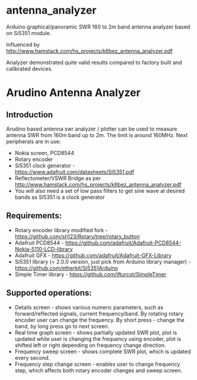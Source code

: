 # antenna_analyzer
Arduino graphical/panoramic SWR 160 to 2m band antenna analyzer based on Si5351 module. 

Influenced by http://www.hamstack.com/hs_projects/k6bez_antenna_analyzer.pdf

Analyzer demonstrated quite valid results compared to factory built and calibrated devices.

Arudino Antenna Analyzer
========================

Introduction
------------
Arudino based antenna swr analyzer / plotter can be used to measure antenna
SWR from 160m band up to 2m. The limit is around 160MHz. Next peripherals are
in use:

 * Nokia screen, PCD8544
 * Rotary encoder
 * Si5351 clock generator - https://www.adafruit.com/datasheets/Si5351.pdf
 * Reflectometer/VSWR Bridge as per http://www.hamstack.com/hs_projects/k6bez_antenna_analyzer.pdf
 * You will also need a set of low pass filters to get sine wave at desired bands as SI5351 is a clock generator

Requirements:
-------------
 * Rotary encoder library modified fork - https://github.com/sh123/Rotary/tree/rotary_button
 * Adafruit PCD8544 - https://github.com/adafruit/Adafruit-PCD8544-Nokia-5110-LCD-library
 * Adafruit GFX - https://github.com/adafruit/Adafruit-GFX-Library
 * Si5351 library (< 2.0.0 version, just pick from Arduino library manager) - https://github.com/etherkit/Si5351Arduino
 * Simple Timer library - https://github.com/jfturcot/SimpleTimer

Supported operations:
---------------------
 * Details screen - shows various numeric parameters, such as forward/reflected signals, current frequency/band. By rotating rotary encoder user can change the frequency. By short press - change the band, by long press go to next screen.
 * Real time graph screen - shows partially updated SWR plot, plot is updated while user is changing the frequency using encoder, plot is shifted left or right depending on frequency change direction.
 * Frequency sweep screen - shows complete SWR plot, which is updated every second.
 * Frequency step change screen - enables user to change frequency step, which affects both rotary encoder changes and sweep screen.
